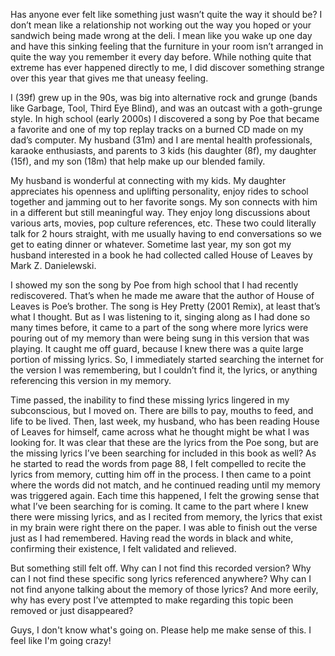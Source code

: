 Has anyone ever felt like something just wasn’t quite the way it should be? I don’t mean like a relationship not working out the way you hoped or your sandwich being made wrong at the deli. I mean like you wake up one day and have this sinking feeling that the furniture in your room isn’t arranged in quite the way you remember it every day before. While nothing quite that extreme has ever happened directly to me, I did discover something strange over this year that gives me that uneasy feeling.

I (39f) grew up in the 90s, was big into alternative rock and grunge (bands like Garbage, Tool, Third Eye Blind), and was an outcast with a goth-grunge style. In high school (early 2000s) I discovered a song by Poe that became a favorite and one of my top replay tracks on a burned CD made on my dad’s computer. My husband (31m) and I are mental health professionals, karaoke enthusiasts, and parents to 3 kids (his daughter (8f), my daughter (15f), and my son (18m) that help make up our blended family.

My husband is wonderful at connecting with my kids. My daughter appreciates his openness and uplifting personality, enjoy rides to school together and jamming out to her favorite songs. My son connects with him in a different but still meaningful way. They enjoy long discussions about various arts, movies, pop culture references, etc. These two could literally talk for 2 hours straight, with me usually having to end conversations so we get to eating dinner or whatever. Sometime last year, my son got my husband interested in a book he had collected called House of Leaves by Mark Z. Danielewski.

I showed my son the song by Poe from high school that I had recently rediscovered. That’s when he made me aware that the author of House of Leaves is Poe’s brother. The song is Hey Pretty (2001 Remix), at least that’s what I thought. But as I was listening to it, singing along as I had done so many times before, it came to a part of the song where more lyrics were pouring out of my memory than were being sung in this version that was playing. It caught me off guard, because I knew there was a quite large portion of missing lyrics. So, I immediately started searching the internet for the version I was remembering, but I couldn’t find it, the lyrics, or anything referencing this version in my memory.

Time passed, the inability to find these missing lyrics lingered in my subconscious, but I moved on. There are bills to pay, mouths to feed, and life to be lived. Then, last week, my husband, who has been reading House of Leaves for himself, came across what he thought might be what I was looking for. It was clear that these are the lyrics from the Poe song, but are the missing lyrics I’ve been searching for included in this book as well? As he started to read the words from page 88, I felt compelled to recite the lyrics from memory, cutting him off in the process. I then came to a point where the words did not match, and he continued reading until my memory was triggered again. Each time this happened, I felt the growing sense that what I’ve been searching for is coming. It came to the part where I knew there were missing lyrics, and as I recited from memory, the lyrics that exist in my brain were right there on the paper. I was able to finish out the verse just as I had remembered. Having read the words in black and white, confirming their existence, I felt validated and relieved.

But something still felt off. Why can I not find this recorded version? Why can I not find these specific song lyrics referenced anywhere? Why can I not find anyone talking about the memory of those lyrics? And more eerily, why has every post I’ve attempted to make regarding this topic been removed or just disappeared?

Guys, I don't know what's going on. Please help me make sense of this. I feel like I'm going crazy!